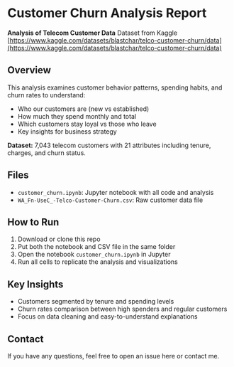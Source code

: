 # Customer Churn Analysis Report
**Analysis of Telecom Customer Data**
Dataset from Kaggle [https://www.kaggle.com/datasets/blastchar/telco-customer-churn/data](https://www.kaggle.com/datasets/blastchar/telco-customer-churn/data)

## Overview
This analysis examines customer behavior patterns, spending habits, and churn rates to understand:
- Who our customers are (new vs established)
- How much they spend monthly and total
- Which customers stay loyal vs those who leave
- Key insights for business strategy

**Dataset:** 7,043 telecom customers with 21 attributes including tenure, charges, and churn status.

## Files
- `customer_churn.ipynb`: Jupyter notebook with all code and analysis
- `WA_Fn-UseC_-Telco-Customer-Churn.csv`: Raw customer data file

## How to Run
1. Download or clone this repo
2. Put both the notebook and CSV file in the same folder
3. Open the notebook `customer_churn.ipynb` in Jupyter
4. Run all cells to replicate the analysis and visualizations

## Key Insights
- Customers segmented by tenure and spending levels
- Churn rates comparison between high spenders and regular customers
- Focus on data cleaning and easy-to-understand explanations

## Contact
If you have any questions, feel free to open an issue here or contact me.
